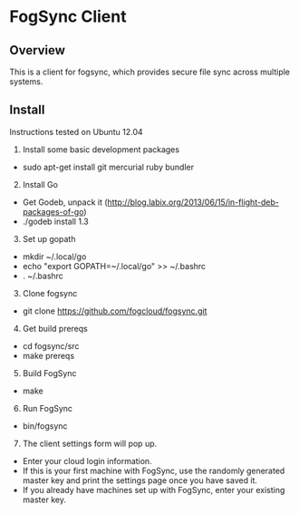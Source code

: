 
# FogSync Client

## Overview

This is a client for fogsync, which provides secure file sync across multiple
systems. 

## Install 

Instructions tested on Ubuntu 12.04 

1. Install some basic development packages
  - sudo apt-get install git mercurial ruby bundler

2. Install Go
  - Get Godeb, unpack it (http://blog.labix.org/2013/06/15/in-flight-deb-packages-of-go)
  - ./godeb install 1.3

3. Set up gopath
  - mkdir ~/.local/go
  - echo "export GOPATH=~/.local/go" >> ~/.bashrc
  - . ~/.bashrc

3. Clone fogsync
  - git clone https://github.com/fogcloud/fogsync.git

4. Get build prereqs
  - cd fogsync/src
  - make prereqs

5. Build FogSync
  - make

6. Run FogSync
  - bin/fogsync

7. The client settings form will pop up.
  - Enter your cloud login information.
  - If this is your first machine with FogSync, use the randomly generated
    master key and print the settings page once you have saved it.
  - If you already have machines set up with FogSync, enter your existing
    master key.


